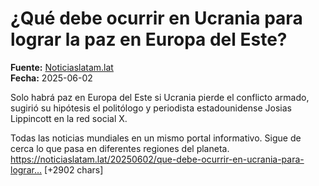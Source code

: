 # ¿Qué debe ocurrir en Ucrania para lograr la paz en Europa del Este?

**Fuente:** [Noticiaslatam.lat](https://noticiaslatam.lat/20250602/que-debe-ocurrir-en-ucrania-para-lograr-la-paz-en-europa-del-este-1162957024.html)  
**Fecha:** 2025-06-02

Solo habrá paz en Europa del Este si Ucrania pierde el conflicto armado, sugirió su hipótesis el politólogo y periodista estadounidense Josias Lippincott en la red social X.

Todas las noticias mundiales en un mismo portal informativo. Sigue de cerca lo que pasa en diferentes regiones del planeta.
https://noticiaslatam.lat/20250602/que-debe-ocurrir-en-ucrania-para-lograr… [+2902 chars]
